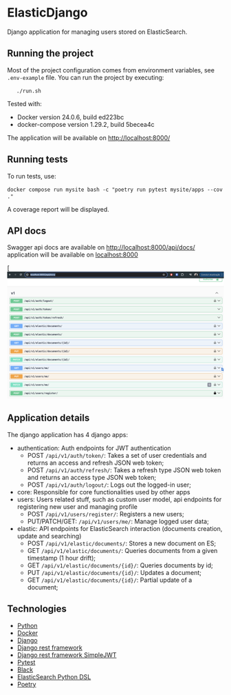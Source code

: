 # ElasticDjango

Django application for managing users stored on ElasticSearch.

## Running the project

Most of the project configuration comes from environment variables, see ``.env-example`` file. You can run the project by executing:

```
   ./run.sh
```

Tested with:

  - Docker version 24.0.6, build ed223bc
  - docker-compose version 1.29.2, build 5becea4c

The application will be available on [http://localhost:8000/](http://localhost:8000/)

## Running tests

To run tests, use:

```
docker compose run mysite bash -c "poetry run pytest mysite/apps --cov ."
```

A coverage report will be displayed.

## API docs

Swagger api docs are available on [http://localhost:8000/api/docs/](http://localhost:8000/api/docs/) application will be available on [localhost:8000](http://localhost:8000/)

[![API docs](/assets/api-docs-screen.png)

## Application details

The django application has 4 django apps:

- authentication: Auth endpoints for JWT authentication
  * POST ```/api/v1/auth/token/```: Takes a set of user credentials and returns an access and refresh JSON web token;
  * POST ```/api/v1/auth/refresh/```: Takes a refresh type JSON web token and returns an access type JSON web token;
  * POST ```/api/v1/auth/logout/```: Logs out the logged-in user;
- core: Responsible for core functionalities used by other apps
- users: Users related stuff, such as custom user model, api endpoints for registering new user and managing profile
  * POST ```/api/v1/users/register/```: Registers a new users;
  * PUT/PATCH/GET: ```/api/v1/users/me/```: Manage logged user data;
- elastic: API endpoints for ElasticSearch interaction (documents creation, update and searching)
  * POST ```/api/v1/elastic/documents/```: Stores a new document on ES;
  * GET ```/api/v1/elastic/documents/```: Queries documents from a given timestamp (1 hour drift);
  * GET ```/api/v1/elastic/documents/{id}/```: Queries documents by id;
  * PUT ```/api/v1/elastic/documents/{id}/```: Updates a document;
  * GET ```/api/v1/elastic/documents/{id}/```: Partial update of a document;

## Technologies

- [Python](https://www.python.org/)
- [Docker](https://www.docker.com/)
- [Django](https://www.djangoproject.com/)
- [Django rest framework](https://www.django-rest-framework.org/)
- [Django rest framework SimpleJWT](https://django-rest-framework-simplejwt.readthedocs.io/en/latest/)
- [Pytest](https://docs.pytest.org/en/8.2.x/)
- [Black](https://pypi.org/project/black/)
- [ElasticSearch Python DSL](https://elasticsearch-dsl.readthedocs.io/en/latest/)
- [Poetry](https://python-poetry.org/)
